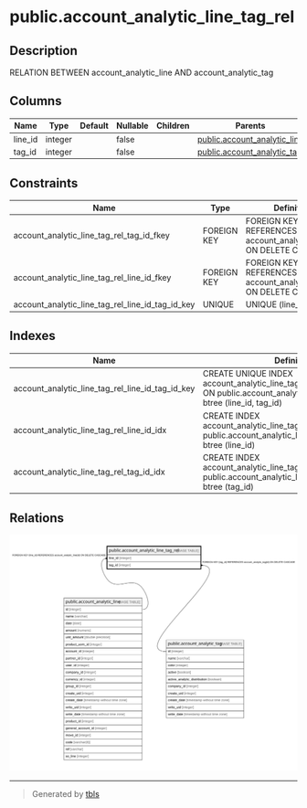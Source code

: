 # public.account_analytic_line_tag_rel

## Description

RELATION BETWEEN account_analytic_line AND account_analytic_tag

## Columns

| Name | Type | Default | Nullable | Children | Parents | Comment |
| ---- | ---- | ------- | -------- | -------- | ------- | ------- |
| line_id | integer |  | false |  | [public.account_analytic_line](public.account_analytic_line.md) |  |
| tag_id | integer |  | false |  | [public.account_analytic_tag](public.account_analytic_tag.md) |  |

## Constraints

| Name | Type | Definition |
| ---- | ---- | ---------- |
| account_analytic_line_tag_rel_tag_id_fkey | FOREIGN KEY | FOREIGN KEY (tag_id) REFERENCES account_analytic_tag(id) ON DELETE CASCADE |
| account_analytic_line_tag_rel_line_id_fkey | FOREIGN KEY | FOREIGN KEY (line_id) REFERENCES account_analytic_line(id) ON DELETE CASCADE |
| account_analytic_line_tag_rel_line_id_tag_id_key | UNIQUE | UNIQUE (line_id, tag_id) |

## Indexes

| Name | Definition |
| ---- | ---------- |
| account_analytic_line_tag_rel_line_id_tag_id_key | CREATE UNIQUE INDEX account_analytic_line_tag_rel_line_id_tag_id_key ON public.account_analytic_line_tag_rel USING btree (line_id, tag_id) |
| account_analytic_line_tag_rel_line_id_idx | CREATE INDEX account_analytic_line_tag_rel_line_id_idx ON public.account_analytic_line_tag_rel USING btree (line_id) |
| account_analytic_line_tag_rel_tag_id_idx | CREATE INDEX account_analytic_line_tag_rel_tag_id_idx ON public.account_analytic_line_tag_rel USING btree (tag_id) |

## Relations

![er](public.account_analytic_line_tag_rel.svg)

---

> Generated by [tbls](https://github.com/k1LoW/tbls)
